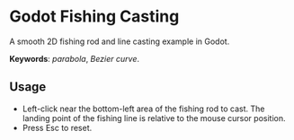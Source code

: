 # Godot Fishing Casting

A smooth 2D fishing rod and line casting example in Godot.

**Keywords**: *parabola*, *Bezier curve*.

## Usage
* Left-click near the bottom-left area of the fishing rod to cast. The landing point of the fishing line is relative to the mouse cursor position.
* Press Esc to reset.
